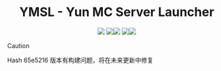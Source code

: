 <div align="center">

# YMSL - Yun MC Server Launcher

![](https://img.shields.io/github/license/Yuns-Lab/YMSL?style=for-the-badge)
![](https://img.shields.io/badge/开发状态-555555?style=for-the-badge)![](https://img.shields.io/badge/早期开发进行中-da203e?style=for-the-badge)
![](https://img.shields.io/badge/最新版本-555555?style=for-the-badge)![](https://img.shields.io/badge/Alpha%20v0.1.0-2481cc?style=for-the-badge)

</div>

> [!CAUTION]
> Hash 65e5216 版本有构建问题，将在未来更新中修复
